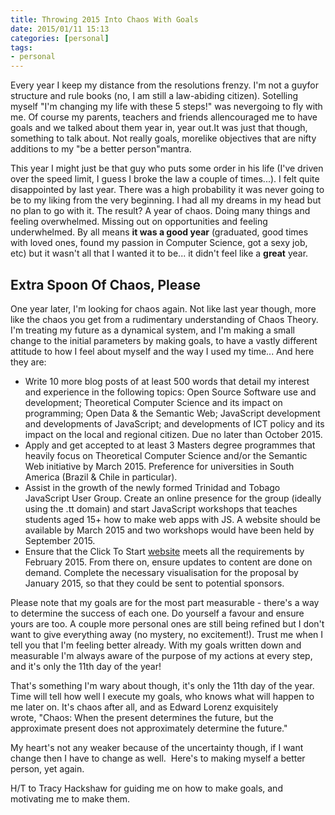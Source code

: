 ```yaml
---
title: Throwing 2015 Into Chaos With Goals
date: 2015/01/11 15:13
categories: [personal]
tags:
- personal
---
```


Every year I keep my distance from the resolutions frenzy. I'm not a guyfor structure and rule books (no, I am still a law-abiding citizen). Sotelling myself "I'm changing my life with these 5 steps!" was nevergoing to fly with me. Of course my parents, teachers and friends allencouraged me to have goals and we talked about them year in, year out.It was just that though, something to talk about. Not really goals, morelike objectives that are nifty additions to my "be a better person"mantra.

This year I might just be that guy who puts some order in his life (I've driven over the speed limit, I guess I broke the law a couple of times...). I felt quite disappointed by last year. There was a high probability it was never going to be to my liking from the very beginning. I had all my dreams in my head but no plan to go with it. The result? A year of chaos. Doing many things and feeling overwhelmed. Missing out on opportunities and feeling underwhelmed. By all means **it was a good year** (graduated, good times with loved ones, found my passion in Computer Science, got a sexy job, etc) but it wasn't all that I wanted it to be... it didn't feel like a **great** year.

## Extra Spoon Of Chaos, Please

One year later, I'm looking for chaos again. Not like last year though, more like the chaos you get from a rudimentary understanding of Chaos Theory. I'm treating my future as a dynamical system, and I'm making a small change to the initial parameters by making goals, to have a vastly different attitude to how I feel about myself and the way I used my time... And here they are:

* Write 10 more blog posts of at least 500 words that detail my interest and experience in the following topics: Open Source Software use and development; Theoretical Computer Science and its impact on programming; Open Data & the Semantic Web; JavaScript development and developments of JavaScript; and developments of ICT policy and its impact on the local and regional citizen. Due no later than October 2015.
* Apply and get accepted to at least 3 Masters degree programmes that heavily focus on Theoretical Computer Science and/or the Semantic Web initiative by March 2015. Preference for universities in South America (Brazil & Chile in particular).
* Assist in the growth of the newly formed Trinidad and Tobago JavaScript User Group. Create an online presence for the group (ideally using the .tt domain) and start JavaScript workshops that teaches students aged 15+ how to make web apps with JS. A website should be available by March 2015 and two workshops would have been held by September 2015.
* Ensure that the Click To Start [website](www.clicktostart.org "Click To Start") meets all the requirements by February 2015. From there on, ensure updates to content are done on demand. Complete the necessary visualisation for the proposal by January 2015, so that they could be sent to potential sponsors.

Please note that my goals are for the most part measurable - there's a way to determine the success of each one. Do yourself a favour and ensure yours are too. A couple more personal ones are still being refined but I don't want to give everything away (no mystery, no excitement!). Trust me when I tell you that I'm feeling better already. With my goals written down and measurable I'm always aware of the purpose of my actions at every step, and it's only the 11th day of the year!

That's something I'm wary about though, it's only the 11th day of the year. Time will tell how well I execute my goals, who knows what will happen to me later on. It's chaos after all, and as Edward Lorenz exquisitely wrote, "Chaos: When the present determines the future, but the approximate present does not approximately determine the future."

My heart's not any weaker because of the uncertainty though, if I want change then I have to change as well.  Here's to making myself a better person, yet again.

H/T to Tracy Hackshaw for guiding me on how to make goals, and motivating me to make them.
